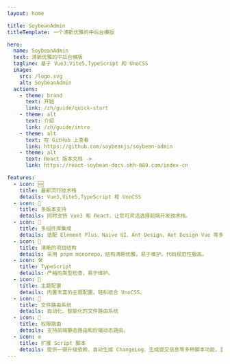 ```yaml
---
layout: home

title: SoybeanAdmin
titleTemplate: 一个清新优雅的中后台模版

hero:
  name: SoybeanAdmin
  text: 清新优雅的中后台模版
  tagline: 基于 Vue3,Vite5,TypeScript 和 UnoCSS
  image:
    src: /logo.svg
    alt: SoybeanAdmin
  actions:
    - theme: brand
      text: 开始
      link: /zh/guide/quick-start
    - theme: alt
      text: 介绍
      link: /zh/guide/intro
    - theme: alt
      text: 在 GitHub 上查看
      link: https://github.com/soybeanjs/soybean-admin
    - theme: alt
      text: React 版本文档 ->
      link: https://react-soybean-docs.ohh-889.com/index-cn

features:
  - icon: 🆕
    title: 最新流行技术栈
    details: Vue3,Vite5,TypeScript 和 UnoCSS
  - icon: 🔄
    title: 多版本支持
    details: 同时支持 Vue3 和 React，让您可灵活选择前端开发技术栈。
  - icon: 🎨
    title: 多组件库集成
    details: 适配 Element Plus、Naive UI、Ant Design、Ant Design Vue 等多种组件库，满足多样化 UI 需求。
  - icon: 🦋
    title: 清晰的项目结构
    details: 采用 pnpm monorepo，结构清晰优雅，易于维护。代码规范性极高。
  - icon: 🛠️
    title: TypeScript
    details: 严格的类型检查，易于维护。
  - icon: 🔩
    title: 主题配置
    details: 内置丰富的主题配置，轻松结合 UnoCSS。
  - icon: 🔗
    title: 文件路由系统
    details: 自动化、智能化的文件路由系统
  - icon: 🔑
    title: 权限路由
    details: 支持前端静态路由和后端动态路由。
  - icon: ⚙️
    title: 扩展 Script 脚本
    details: 提供一键升级依赖、自动生成 ChangeLog、生成提交信息等多种脚本功能，显著提升开发效率。
---
```


<script setup>
import {
  VPTeamPage,
  VPTeamPageTitle,
  VPTeamMembers,
  VPTeamPageSection
} from 'vitepress/theme';

const partners = [
  {
    avatar: '	https://avatars.githubusercontent.com/u/49704545?v=4',
    name: 'Soybean',
    title: '作者',
    desc: 'SoybeanJS团队创建者，SoybeanAdmin作者。',
    links: [
      { icon: 'github', link: 'https://github.com/honghuangdc' }
    ]
  },
  {
    avatar: '	https://avatars.githubusercontent.com/u/79054161?v=4',
    name: '青菜白玉汤',
    title: '前端开发 · 广东',
    desc: '负责前端周边开发维护，文档编写，社区维护。',
    links: [
      { icon: 'github', link: 'https://github.com/Azir-11' }
    ]
  },
  {
    avatar: 'https://avatars.githubusercontent.com/u/18189346?v=4',
    name: 'paynezhuang',
    links: [
      { icon: 'github', link: 'https://github.com/paynezhuang' }
    ]
  },
  {
    avatar: '	https://avatars.githubusercontent.com/u/35002714?v=4',
    name: 'fonghehe',
    desc:'热衷新技术，探究新技术的应用和实践，并在实际的项目中使用',
    links: [
      { icon: 'github', link: 'https://github.com/fonghehe' }
    ]
  },
  {
    avatar: 'https://avatars.githubusercontent.com/u/37368500?v=4',
    name: '我问这瓜保熟吗',
    links: [
      { icon: 'github', link: 'https://github.com/ByteByteBrew' }
    ]
  },
  {
    avatar: 'https://avatars.githubusercontent.com/u/43030980?v=4',
    name: 'yanbowen',
    links: [
      { icon: 'github', link: 'https://github.com/yanbowe' }
    ]
  },
  {
    avatar: 'https://avatars.githubusercontent.com/u/53158783?v=4',
    name: 'lisong',
    links: [
      { icon: 'github', link: 'https://github.com/SonyLeo' }
    ]
  },
  {
    avatar: 'https://avatars.githubusercontent.com/u/155351881?v=4',
    name: 'Ohh',
    title: '前端开发 · 郑州',
    links: [
      { icon: 'github', link: 'https://github.com/mufeng889' }
    ]
  },
  {
    avatar: '	https://avatars.githubusercontent.com/u/23544762?s=96&v=4',
    name: '一寸灰',
    title: '前端开发 · 北京',
    desc: 'Why not',
    links: [
      { icon: 'github', link: 'https://github.com/skyfeiz' }
    ]
  },
]
</script>

<VPTeamPage>
  <VPTeamPageTitle>
    <template #title>SoybeanJs 团队</template>
  </VPTeamPageTitle>
  <VPTeamPageSection>
    <template #members>
      <VPTeamMembers size="small" :members="partners" />
    </template>
  </VPTeamPageSection>
</VPTeamPage>
